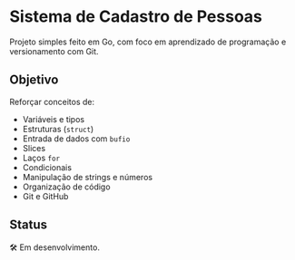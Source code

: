 # Sistema de Cadastro de Pessoas

Projeto simples feito em Go, com foco em aprendizado de programação e versionamento com Git.

## Objetivo

Reforçar conceitos de:

- Variáveis e tipos
- Estruturas (`struct`)
- Entrada de dados com `bufio`
- Slices
- Laços `for`
- Condicionais
- Manipulação de strings e números
- Organização de código
- Git e GitHub

## Status

🛠️ Em desenvolvimento.
